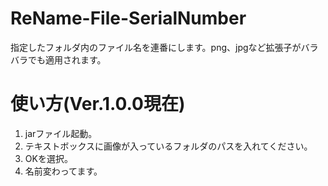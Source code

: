 # ReName-File-SerialNumber
指定したフォルダ内のファイル名を連番にします。png、jpgなど拡張子がバラバラでも適用されます。
# 使い方(Ver.1.0.0現在)
1. jarファイル起動。
1. テキストボックスに画像が入っているフォルダのパスを入れてください。
1. OKを選択。
1. 名前変わってます。
